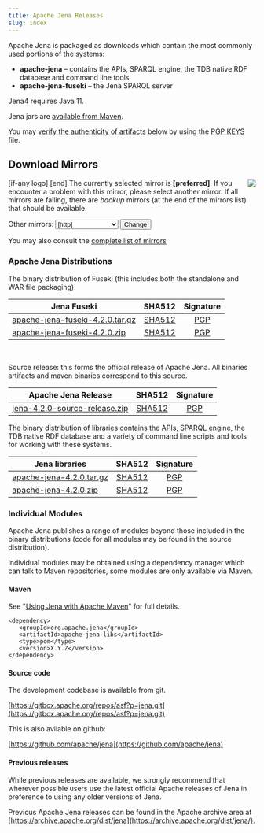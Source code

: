 ```yaml
---
title: Apache Jena Releases
slug: index
---
```


Apache Jena is packaged as downloads which contain the most commonly used portions of the systems:

- **apache-jena** &ndash; contains the APIs, SPARQL engine, the TDB native RDF database and command line tools
- **apache-jena-fuseki** &ndash; the Jena SPARQL server

Jena4 requires Java 11.

Jena jars are [available from Maven](maven.html).

You may [verify the authenticity of artifacts](https://www.apache.org/info/verification.html) below by using the [PGP KEYS](https://downloads.apache.org/jena/KEYS) file.

## Download Mirrors

<p>[if-any logo]
<a href="[link]">
  <img align="right" src="[logo]" border="0" />
</a>[end]
The currently selected mirror is <b>[preferred]</b>.  If you encounter a problem with this mirror, please select another mirror.  If all
mirrors are failing, there are <i>backup</i> mirrors (at the end of the mirrors list) that should be available.</p>

<form action="[location]" method="get" id="SelectMirror">
Other mirrors: <select name="Preferred">
[if-any http]
  [for http]<option value="[http]">[http]</option>[end]
[end]

[if-any ftp]
  [for ftp]<option value="[ftp]">[ftp]</option>[end]
[end]
[if-any backup]
  [for backup]<option value="[backup]">[backup]
  (backup)</option>[end]
[end]
</select>
<input type="submit" value="Change" />
</form>

You may also consult the [complete list of mirrors](https://www.apache.org/mirrors/)

### Apache Jena Distributions

The binary distribution of Fuseki (this includes both the standalone and
WAR file packaging):

| Jena Fuseki  | SHA512 | Signature |
| ------------ | :----: | :-------: |
| <a href="[preferred]jena/binaries/apache-jena-fuseki-4.2.0.tar.gz">apache-jena-fuseki-4.2.0.tar.gz</a> | [SHA512](https://downloads.apache.org/jena/binaries/apache-jena-fuseki-4.2.0.tar.gz.sha512) | [PGP](https://downloads.apache.org/jena/binaries/apache-jena-fuseki-4.2.0.tar.gz.asc) |
| <a href="[preferred]jena/binaries/apache-jena-fuseki-4.2.0.zip">apache-jena-fuseki-4.2.0.zip</a> | [SHA512](https://downloads.apache.org/jena/binaries/apache-jena-fuseki-4.2.0.zip.sha512) | [PGP](https://downloads.apache.org/jena/binaries/apache-jena-fuseki-4.2.0.zip.asc) |

<p>&nbsp;</p>
Source release: this forms the official release of Apache Jena. All binaries artifacts and maven binaries correspond to this source.

| Apache Jena Release | SHA512 | Signature |
| ------------ | :----: | :-------: |
|<a href="[preferred]jena/source/jena-4.2.0-source-release.zip">jena-4.2.0-source-release.zip</a> | [SHA512](https://downloads.apache.org/jena/source/jena-4.2.0-source-release.zip.sha512) | [PGP](https://downloads.apache.org/jena/source/jena-4.2.0-source-release.zip.asc) |

The binary distribution of libraries contains the APIs, SPARQL engine, the TDB native RDF database and a variety of command line scripts and tools for working with these systems.

| Jena libraries | SHA512 | Signature |
| ------------ | :----: | :-------: |
|<a href="[preferred]jena/binaries/apache-jena-4.2.0.tar.gz">apache-jena-4.2.0.tar.gz</a> | [SHA512](https://downloads.apache.org/jena/binaries/apache-jena-4.2.0.tar.gz.sha512) | [PGP](https://downloads.apache.org/jena/binaries/apache-jena-4.2.0.tar.gz.asc) |
| <a href="[preferred]jena/binaries/apache-jena-4.2.0.zip">apache-jena-4.2.0.zip</a> | [SHA512](https://downloads.apache.org/jena/binaries/apache-jena-4.2.0.zip.sha512) | [PGP](https://downloads.apache.org/jena/binaries/apache-jena-4.2.0.zip.asc) |

### Individual Modules

Apache Jena publishes a range of modules beyond those included in the binary distributions (code for all modules may be found in the source distribution).

Individual modules may be obtained using a dependency manager which can talk to Maven repositories, some modules are only available via Maven.

#### Maven

See "[Using Jena with Apache Maven](maven.html)" for full details.

    <dependency>
       <groupId>org.apache.jena</groupId>
       <artifactId>apache-jena-libs</artifactId>
       <type>pom</type>
       <version>X.Y.Z</version>
    </dependency>

#### Source code

The development codebase is available from git.

[https://gitbox.apache.org/repos/asf?p=jena.git](https://gitbox.apache.org/repos/asf?p=jena.git)

This is also avilable on github:

[https://github.com/apache/jena](https://github.com/apache/jena)

#### Previous releases

While previous releases are available, we strongly recommend that wherever
possible users use the latest official Apache releases of Jena in
preference to using any older versions of Jena.

Previous Apache Jena releases can be found in the Apache archive area
at [https://archive.apache.org/dist/jena](https://archive.apache.org/dist/jena/).
